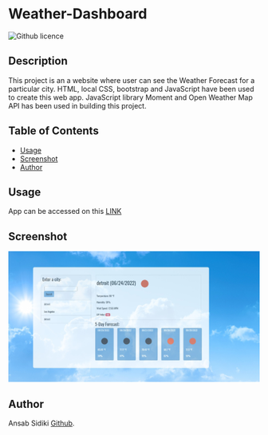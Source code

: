 # Weather-Dashboard
![Github licence](http://img.shields.io/badge/license-MIT-blue.svg)

## Description 
This project is an a website where user can see the Weather Forecast for a particular city. 
HTML, local CSS, bootstrap and JavaScript have been used to create this web app. 
JavaScript library Moment and Open Weather Map API has been used in building this project.

## Table of Contents
* [Usage](#usage)
* [Screenshot](#screenshot)
* [Author](#author)


## Usage 
App can be accessed on this [LINK](https://asidiki.github.io/Weather-Dashboard/)<br>

## Screenshot
![Screenshot](./assets/images/screenshot.jpg)


## Author
Ansab Sidiki [Github](https://github.com/asidiki).